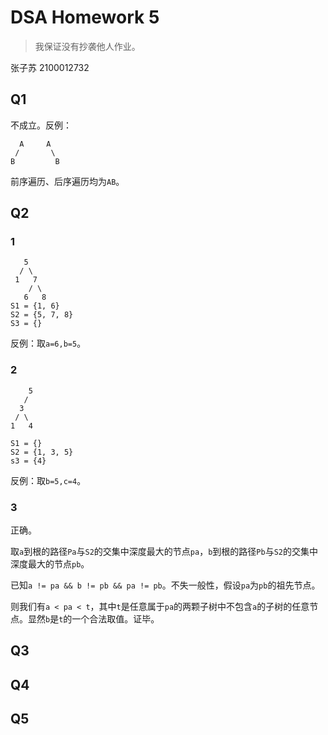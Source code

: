 # DSA Homework 5

> 我保证没有抄袭他人作业。

张子苏 2100012732

## Q1

不成立。反例：
```
  A     A
 /       \
B         B
```
前序遍历、后序遍历均为`AB`。

## Q2

### 1

```
   5
  / \
 1   7
    / \
   6   8
S1 = {1, 6}
S2 = {5, 7, 8}
S3 = {}
```

反例：取`a=6,b=5`。

### 2

```
    5
   /
  3
 / \
1   4

S1 = {}
S2 = {1, 3, 5}
s3 = {4}
```

反例：取`b=5,c=4`。

### 3

正确。

取`a`到根的路径`Pa`与`S2`的交集中深度最大的节点`pa`，`b`到根的路径`Pb`与`S2`的交集中深度最大的节点`pb`。

已知`a != pa && b != pb && pa != pb`。不失一般性，假设`pa`为`pb`的祖先节点。

则我们有`a < pa < t`，其中`t`是任意属于`pa`的两颗子树中不包含`a`的子树的任意节点。显然`b`是`t`的一个合法取值。证毕。

## Q3

## Q4

## Q5
